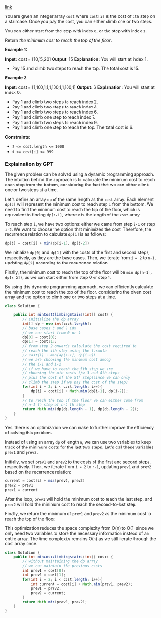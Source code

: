 [link](https://leetcode.com/problems/min-cost-climbing-stairs/description/?envType=study-plan-v2&envId=dynamic-programming)

You are given an integer array `cost` where `cost[i]` is the cost of `ith` step on a staircase. Once you pay the cost, you can either climb one or two steps.

You can either start from the step with index `0`, or the step with index `1`.

Return _the minimum cost to reach the top of the floor_.

**Example 1:**

**Input:** cost = [10,15,20]
**Output:** 15
**Explanation:** You will start at index 1.
- Pay 15 and climb two steps to reach the top.
The total cost is 15.

**Example 2:**

**Input:** cost = [1,100,1,1,1,100,1,1,100,1]
**Output:** 6
**Explanation:** You will start at index 0.
- Pay 1 and climb two steps to reach index 2.
- Pay 1 and climb two steps to reach index 4.
- Pay 1 and climb two steps to reach index 6.
- Pay 1 and climb one step to reach index 7.
- Pay 1 and climb two steps to reach index 9.
- Pay 1 and climb one step to reach the top.
The total cost is 6.

**Constraints:**

- `2 <= cost.length <= 1000`
- `0 <= cost[i] <= 999`

### Explaination by GPT

The given problem can be solved using a dynamic programming approach. The intuition behind the approach is to calculate the minimum cost to reach each step from the bottom, considering the fact that we can either climb one or two steps at a time.

Let's define an array `dp` of the same length as the `cost` array. Each element `dp[i]` will represent the minimum cost to reach step `i` from the bottom. We need to find the minimum cost to reach the top of the floor, which is equivalent to finding `dp[n-1]`, where `n` is the length of the `cost` array.

To reach step `i`, we have two options: either we came from step `i-1` or step `i-2`. We want to choose the option that minimizes the cost. Therefore, the recurrence relation to calculate `dp[i]` is as follows:

```java
dp[i] = cost[i] + min(dp[i-1], dp[i-2])
```

We initialize `dp[0]` and `dp[1]` with the costs of the first and second steps, respectively, as they are the base cases. Then, we iterate from `i = 2` to `n-1`, updating `dp[i]` according to the recurrence relation.

Finally, the minimum cost to reach the top of the floor will be `min(dp[n-1], dp[n-2])`, as we can start either from step 0 or step 1.

By using this dynamic programming approach, we can efficiently calculate the minimum cost to reach the top of the floor, considering the given cost array and the option to climb one or two steps at a time.

```java
class Solution {

    public int minCostClimbingStairs(int[] cost) {
        // initialize the dp array
        int[] dp = new int[cost.length];
        // base cases 0 and 1 idx
        // we can start from 0 or 1
        dp[0] = cost[0];
        dp[1] = cost[1];
        // from step 2 onwards calculate the cost required to
        // reach the ith step using the formula
        // cost[i] + min(dp[i-1], dp[i-2])
        // we are choosing the minimum cost among
        // the i-1 and i-2
        // if we have to reach the 5th step we are
        // choosing the min costs b/w 3 and 4th steps
        // plus the cost of the 5th step(since we can only
        // climb the step if we pay the cost of the step)
        for(int i = 2; i < cost.length; i++){
            dp[i] = cost[i] + Math.min(dp[i-1], dp[i-2]);
        }
        // to reach the top of the floor we can either come from
        // n-1 th step of n-2 th step
        return Math.min(dp[dp.length - 1], dp[dp.length - 2]);
    }
}
```

Yes, there is an optimization we can make to further improve the efficiency of solving this problem.

Instead of using an array `dp` of length `n`, we can use two variables to keep track of the minimum costs for the last two steps. Let's call these variables `prev1` and `prev2`.

Initially, we set `prev1` and `prev2` to the costs of the first and second steps, respectively. Then, we iterate from `i = 2` to `n-1`, updating `prev1` and `prev2` based on the recurrence relation:

```java
current = cost[i] + min(prev1, prev2)
prev2 = prev1
prev1 = current
```

After the loop, `prev1` will hold the minimum cost to reach the last step, and `prev2` will hold the minimum cost to reach the second-to-last step.

Finally, we return the minimum of `prev1` and `prev2` as the minimum cost to reach the top of the floor.

This optimization reduces the space complexity from O(n) to O(1) since we only need two variables to store the necessary information instead of an entire array. The time complexity remains O(n) as we still iterate through the cost array once.

```java
class Solution {
    public int minCostClimbingStairs(int[] cost) {
        // without maintaining the dp array
        // we can maintain the previous costs
        int prev1 = cost[0];
        int prev2 = cost[1];
        for(int i = 2; i < cost.length; i++){
            int current = cost[i] + Math.min(prev1, prev2);
            prev1 = prev2;
            prev2 = current;
        }
        return Math.min(prev1, prev2);
    }
}
```


